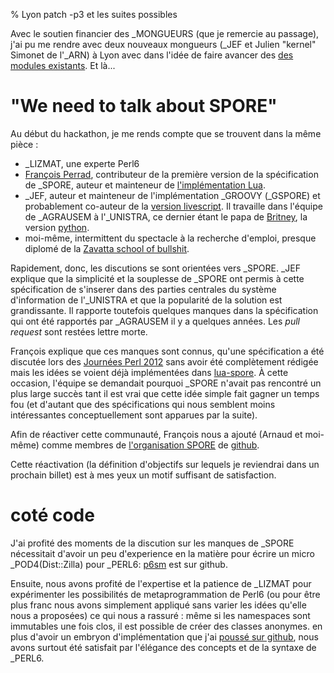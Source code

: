 % Lyon patch -p3 et les suites possibles

Avec le soutien financier des _MONGUEURS (que je remercie au passage), j'ai pu
me rendre avec deux nouveaux mongueurs (_JEF et Julien "kernel" Simonet de l'_ARN)
à Lyon avec dans l'idée de faire avancer des
[des modules existants](http://patch.pm/p3/wiki?node=Projets). Et là...

# "We need to talk about SPORE"

Au début du hackathon, je me rends compte que se trouvent dans la même pièce :

* _LIZMAT, une experte Perl6
* [François Perrad](https://github.com/fperrad), contributeur de la première
  version de la spécification de _SPORE, auteur et mainteneur de
  [l'implémentation Lua](https://github.com/fperrad/lua-Spore).
* _JEF, auteur et mainteneur de l'implémentation _GROOVY (_GSPORE) et
  probablement co-auteur de la [version
  livescript](https://github.com/unistra/ls-spore). Il travaille dans l'équipe
  de _AGRAUSEM à l'_UNISTRA, ce dernier étant le papa de
  [Britney](https://github.com/agrausem/britney), la version
  [python](http://python.org).
* moi-même, intermittent du spectacle à la recherche d'emploi, presque diplomé
  de la [Zavatta school of bullshit](http://perdu.com/).

Rapidement, donc, les discutions se sont orientées vers _SPORE. _JEF explique
que la simplicité et la souplesse de _SPORE ont permis à cette spécification de
s'inserer dans des parties centrales du système d'information de l'_UNISTRA et
que la popularité de la solution est grandissante. Il rapporte toutefois
quelques manques dans la spécification qui ont été rapportés par _AGRAUSEM il y
a quelques années. Les *pull request* sont restées lettre morte.

François explique que ces manques sont connus, qu'une spécification a été
discutée lors des [Journées Perl 2012](http://journeesperl.fr/fpw2012/) sans
avoir été complètement rédigée mais les idées se voient déjà implémentées dans
[lua-spore](https://github.com/fperrad/lua-Spore). À cette occasion, l'équipe
se demandait pourquoi _SPORE n'avait pas rencontré un plus large succès tant il
est vrai que cette idée simple fait gagner un temps fou (et d'autant que des
spécifications qui nous semblent moins intéressantes conceptuellement sont
apparues par la suite).

Afin de réactiver cette communauté, François nous a ajouté (Arnaud et moi-même)
comme membres de [l'organisation SPORE](https://github.com/spore)
de [github](https://github.com/).

Cette réactivation (la définition d'objectifs sur lequels je reviendrai dans un
prochain billet) est à mes yeux un motif suffisant de satisfaction.

# coté code

J'ai profité des moments de la discution sur les manques de _SPORE nécessitait
d'avoir un peu d'experience en la matière pour écrire un micro _POD4(Dist::Zilla)
pour _PERL6: [p6sm](https://github.com/eiro/p6-p6sm) est sur github.

Ensuite, nous avons profité de l'expertise et la patience de _LIZMAT pour
expérimenter les possibilités de metaprogrammation de Perl6 (ou pour être plus
franc nous avons simplement appliqué sans varier les idées qu'elle nous a
proposées) ce qui nous a rassuré : même si les namespaces sont immutables une fois
clos, il est possible de créer des classes anonymes. en plus d'avoir un embryon
d'implémentation que j'ai [poussé sur
github](https://github.com/eiro/p6-spore), nous avons surtout été satisfait par
l'élégance des concepts et de la syntaxe de _PERL6.

